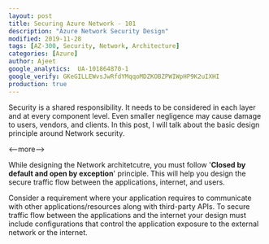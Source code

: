 ```yaml
---
layout: post
title: Securing Azure Network - 101
description: "Azure Network Security Design"
modified: 2019-11-28
tags: [AZ-300, Security, Network, Architecture]
categories: [Azure]
author: Ajeet
google_analytics:  UA-101864870-1
google_verify: GKeGILLEWvsJwRfdYMqqoMDZKOBZPWIWpHP9K2uIXHI
production: true
---
```

Security is a shared responsibility. It needs to be considered in each layer and at every component level. Even smaller negligence may cause damage to users, vendors, and clients.  In this post, I  will talk about the basic design principle around Network security.

<--more-->

While designing the Network architetcutre, you must follow '**Closed by default and open by exception**' principle. 
This will help you design the secure traffic flow between the applications, internet, and users.

Consider a requirement where your application requires to communicate with other applications/resources along with third-party APIs. To secure traffic flow between the applications and the internet your design must include configurations that control the application exposure to the external network or the internet. 
